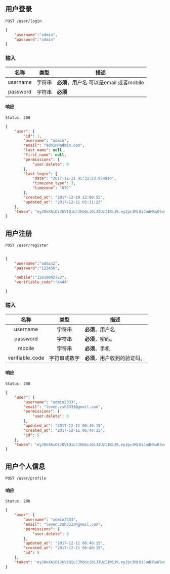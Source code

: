 ## 用户登录

```
POST /user/login
```

```json
{
	"username":"admin",
	"password":"admin"
}
```
### 输入

| 名称 | 类型 | 描述 |
|:----:|:----:|----|
| username | 字符串 | **必须**，用户名 可以是email 或者mobile |
| password | 字符串 | **必须** |


#### 响应

```
Status: 200
```
```json
{
    "user": {
        "id": 1,
        "username": "admin",
        "email": "admin@admin.com",
        "last_name": null,
        "first_name": null,
        "permissions": {
            "user.delete": 0
        },
        "last_login": {
            "date": "2017-12-11 05:31:23.954910",
            "timezone_type": 3,
            "timezone": "UTC"
        },
        "created_at": "2017-12-10 12:00:55",
        "updated_at": "2017-12-11 05:31:23"
    },
    "token": "eyJ0eXAiOiJKV1QiLCJhbGciOiJIUzI1NiJ9.eyJpc3MiOiJodHRwOlwvXC9wZi5sb2NhbCIsImlhdCI6MTUxMjk3MDI4MywibmJmIjoxNTEyOTcwMjgzLCJleHAiOjE1NDQ1MDYyODMsImRhdGEiOnsiaWQiOjEsInVzZXJuYW1lIjoiYWRtaW4iLCJwYXNzd29yZCI6IiQyeSQxMCRUNXkxeE8xaU1vOFhDXC9pZzNXcUM5T1wvbVg1b2llNEhnQXlCeVhJcFMzZm1yMFVmd2M3RXF5Iiwicm9sZXMiOm51bGx9fQ.EnTOTq30dAKiGjEQQiSO-tOfQ7-r5nC9dt592_0cIJM"
}
```


## 用户注册

```
POST /user/register
```

```json

{
	"username":"admin2",
	"password":"123456",

	"mobile":"15810042722",
	"verifiable_code":"4444"

}
```
### 输入

| 名称 | 类型 | 描述 |
|:----:|:----:|----|
| username | 字符串 | **必须**，用户名 |
| password | 字符串 | **必须**，密码。 |
| mobile | 字符串 | **必须**，手机 |
| verifiable_code | 字符串或数字 | **必须**，用户收到的验证码。 |

#### 响应

```
Status: 200
```
```json
{
    "user": {
        "username": "admin2333",
        "email": "leven.zsh3333@gmail.com",
        "permissions": {
            "user.delete": 0
        },
        "updated_at": "2017-12-11 06:40:15",
        "created_at": "2017-12-11 06:40:15",
        "id": 5
    },
    "token": "eyJ0eXAiOiJKV1QiLCJhbGciOiJIUzI1NiJ9.eyJpc3MiOiJodHRwOlwvXC9wZi5sb2NhbCIsImlhdCI6MTUxMjk3NDQxNSwibmJmIjoxNTEyOTc0NDE1LCJleHAiOjE1NDQ1MTA0MTUsImRhdGEiOnsiaWQiOjUsInVzZXJuYW1lIjoiYWRtaW4yMzMzIiwicGFzc3dvcmQiOiIkMnkkMTAkRlJcL1RpZkgyQWFMRTdHTS5TWGNhSGVka1Vhak1kUEI5QUJMTnljQU5iczA2YThsclpwVDJtIiwicm9sZXMiOm51bGx9fQ.mi9n8gsZf2Yh6pW9MGxSmxBf9QQD-XeJWRiGuf_YJKI"
}
```




## 用户个人信息

```
POST /user/profile
```

 
 
#### 响应

```
Status: 200
```
```json
{
    "user": {
        "username": "admin2333",
        "email": "leven.zsh3333@gmail.com",
        "permissions": {
            "user.delete": 0
        },
        "updated_at": "2017-12-11 06:40:15",
        "created_at": "2017-12-11 06:40:15",
        "id": 5
    },
    "token": "eyJ0eXAiOiJKV1QiLCJhbGciOiJIUzI1NiJ9.eyJpc3MiOiJodHRwOlwvXC9wZi5sb2NhbCIsImlhdCI6MTUxMjk3NDQxNSwibmJmIjoxNTEyOTc0NDE1LCJleHAiOjE1NDQ1MTA0MTUsImRhdGEiOnsiaWQiOjUsInVzZXJuYW1lIjoiYWRtaW4yMzMzIiwicGFzc3dvcmQiOiIkMnkkMTAkRlJcL1RpZkgyQWFMRTdHTS5TWGNhSGVka1Vhak1kUEI5QUJMTnljQU5iczA2YThsclpwVDJtIiwicm9sZXMiOm51bGx9fQ.mi9n8gsZf2Yh6pW9MGxSmxBf9QQD-XeJWRiGuf_YJKI"
}
```
